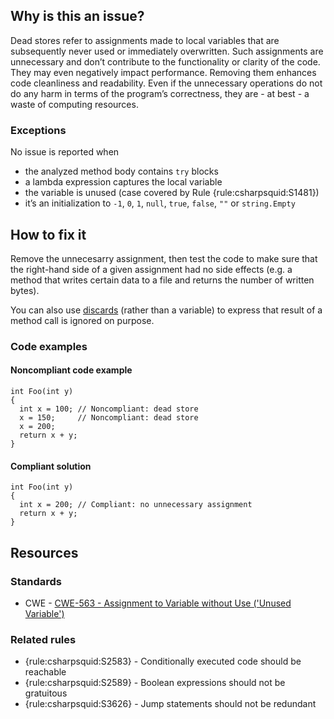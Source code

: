 ## Why is this an issue?
 
Dead stores refer to assignments made to local variables that are subsequently never used or immediately overwritten. Such assignments are unnecessary and don’t contribute to the functionality or clarity of the code. They may even negatively impact performance. Removing them enhances code cleanliness and readability. Even if the unnecessary operations do not do any harm in terms of the program’s correctness, they are - at best - a waste of computing resources.
 
### Exceptions
 
No issue is reported when
 
- the analyzed method body contains `try` blocks
- a lambda expression captures the local variable
- the variable is unused (case covered by Rule {rule:csharpsquid:S1481})
- it’s an initialization to `-1`, `0`, `1`, `null`, `true`, `false`,
  `""` or `string.Empty`

## How to fix it
 
Remove the unnecesarry assignment, then test the code to make sure that the right-hand side of a given assignment had no side effects (e.g. a method that writes certain data to a file and returns the number of written bytes).
 
You can also use [discards](https://learn.microsoft.com/en-us/dotnet/csharp/fundamentals/functional/discards) (rather than a variable) to express that result of a method call is ignored on purpose.
 
### Code examples
 
#### Noncompliant code example

    int Foo(int y)
    {
      int x = 100; // Noncompliant: dead store
      x = 150;     // Noncompliant: dead store
      x = 200;
      return x + y;
    }

#### Compliant solution

    int Foo(int y)
    {
      int x = 200; // Compliant: no unnecessary assignment
      return x + y;
    }

## Resources
 
### Standards

- CWE - [CWE-563 - Assignment to Variable without Use ('Unused Variable')](https://cwe.mitre.org/data/definitions/563)

### Related rules

- {rule:csharpsquid:S2583} - Conditionally executed code should be reachable
- {rule:csharpsquid:S2589} - Boolean expressions should not be gratuitous
- {rule:csharpsquid:S3626} - Jump statements should not be redundant